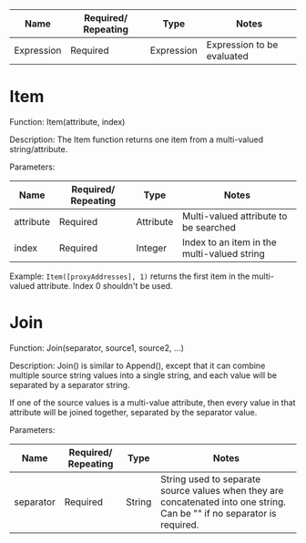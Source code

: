 | Name       | Required/ Repeating | Type       | Notes                        |
|------------|---------------------|------------|------------------------------|
| Expression | Required            | Expression | Expression to be evaluated   |

# Item

Function: Item(attribute, index)

Description: The Item function returns one item from a multi-valued string/attribute. 

Parameters:

| Name      | Required/ Repeating | Type      | Notes                                      |
|-----------|---------------------|-----------|--------------------------------------------|
| attribute | Required            | Attribute | Multi-valued attribute to be searched      |
| index     | Required            | Integer   | Index to an item in the multi-valued string|

Example: `Item([proxyAddresses], 1)` returns the first item in the multi-valued attribute. Index 0 shouldn't be used.

# Join

Function: Join(separator, source1, source2, ...)

Description: Join() is similar to Append(), except that it can combine multiple source string values into a single string, and each value will be separated by a separator string.

If one of the source values is a multi-value attribute, then every value in that attribute will be joined together, separated by the separator value.

Parameters:

| Name      | Required/ Repeating | Type   | Notes                                                                                    |
|-----------|---------------------|--------|------------------------------------------------------------------------------------------|
| separator | Required            | String | String used to separate source values when they are concatenated into one string. Can be "" if no separator is required. |